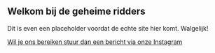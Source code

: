 ## Welkom bij de geheime ridders

Dit is even een placeholder voordat de echte site hier komt.
Walgelijk!

[Wil je ons bereiken stuur dan een bericht via onze Instagram](https://www.instagram.com/geheime_ridders)
